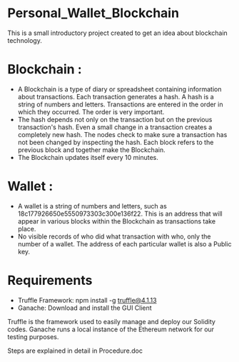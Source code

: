 # Personal_Wallet_Blockchain

This is a small introductory project created to get an idea about blockchain technology.


# Blockchain :

- A Blockchain is a type of diary or spreadsheet containing information about transactions. Each transaction generates a hash. A hash is a string of numbers and letters. Transactions are entered in the order in which they occurred. The order is very important. 
- The hash depends not only on the transaction but on the previous transaction's hash. Even a small change in a transaction creates a completely new hash. The nodes check to make sure a transaction has not been changed by inspecting the hash. Each block refers to the previous block and together make the Blockchain. 
- The Blockchain updates itself every 10 minutes.

# Wallet :

- A wallet is a string of numbers and letters, such as 18c177926650e5550973303c300e136f22. This is an address that will appear in various blocks within the Blockchain as transactions take place. 
- No visible records of who did what transaction with who, only the number of a wallet. The address of each particular wallet is also a Public key.

# Requirements

-	Truffle Framework: npm install -g truffle@4.1.13
-	Ganache: Download and install the GUI Client



Truffle is the framework used to easily manage and deploy our Solidity codes. 
Ganache runs a local instance of the Ethereum network for our testing purposes.



Steps are explained in detail in Procedure.doc 
